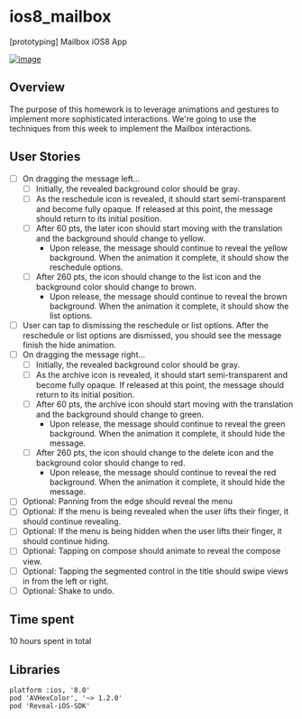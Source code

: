 ios8_mailbox
============

[prototyping] Mailbox iOS8 App

[![image](https://raw.githubusercontent.com/wiki/stanleyhlng/ios8_mailbox/assets/ios8_mailbox.gif)](https://raw.githubusercontent.com/wiki/stanleyhlng/ios8_mailbox/assets/ios8_mailbox.gif)

## Overview

The purpose of this homework is to leverage animations and gestures to implement more sophisticated interactions. We're going to use the techniques from this week to implement the Mailbox interactions.

## User Stories

- [ ] On dragging the message left...
    - [ ] Initially, the revealed background color should be gray.
    - [ ] As the reschedule icon is revealed, it should start semi-transparent and become fully opaque. If released at this point, the message should return to its initial position.
    - [ ] After 60 pts, the later icon should start moving with the translation and the background should change to yellow.
        - Upon release, the message should continue to reveal the yellow background. When the animation it complete, it should show the reschedule options.
    - [ ] After 260 pts, the icon should change to the list icon and the background color should change to brown.
        - Upon release, the message should continue to reveal the brown background. When the animation it complete, it should show the list options.
- [ ] User can tap to dismissing the reschedule or list options. After the reschedule or list options are dismissed, you should see the message finish the hide animation.
- [ ] On dragging the message right...
    - [ ] Initially, the revealed background color should be gray.
    - [ ] As the archive icon is revealed, it should start semi-transparent and become fully opaque. If released at this point, the message should return to its initial position.
    - [ ] After 60 pts, the archive icon should start moving with the translation and the background should change to green.
        - Upon release, the message should continue to reveal the green background. When the animation it complete, it should hide the message.
    - [ ] After 260 pts, the icon should change to the delete icon and the background color should change to red.
        - Upon release, the message should continue to reveal the red background. When the animation it complete, it should hide the message.
- [ ] Optional: Panning from the edge should reveal the menu
- [ ] Optional: If the menu is being revealed when the user lifts their finger, it should continue revealing.
- [ ] Optional: If the menu is being hidden when the user lifts their finger, it should continue hiding.
- [ ] Optional: Tapping on compose should animate to reveal the compose view.
- [ ] Optional: Tapping the segmented control in the title should swipe views in from the left or right.
- [ ] Optional: Shake to undo.

## Time spent
10 hours spent in total

## Libraries
```
platform :ios, '8.0'
pod 'AVHexColor', '~> 1.2.0'
pod 'Reveal-iOS-SDK'
```
